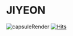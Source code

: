 # JIYEON
![capsuleRender](https://capsule-render.vercel.app/api?type=waving&height=250&color=gradient&text=Hi,%20I'm%20JIYEON&fontSize=70&fontAlign=50&fontAlignY=40&animation=fadeIn)
[![Hits](https://hits.seeyoufarm.com/api/count/incr/badge.svg?url=https%3A%2F%2Fgithub.com%2FJIYEON%2Fhit-counter&count_bg=%233DC8B7&title_bg=%23555555&icon=airplayvideo.svg&icon_color=%23E7E7E7&title=%EB%B0%A9%EB%AC%B8%EC%9E%90%EC%88%98&edge_flat=false)](https://hits.seeyoufarm.com)
